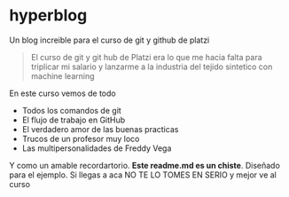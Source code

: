# hyperblog
Un blog increible para el curso de git y github de platzi

> El curso de git y git hub de Platzi era lo que me hacia falta para triplicar mi salario y lanzarme a la industria del tejido sintetico con machine learning

En este curso vemos de todo
- Todos los comandos de git
- El flujo de trabajo en GitHub
- El verdadero amor de las buenas practicas
- Trucos de un profesor muy loco
- Las multipersonalidades de Freddy Vega

Y como un amable recordartorio. **Este readme.md es un chiste**. Diseñado para el ejemplo. Si llegas a aca NO TE LO TOMES EN SERIO y mejor ve al curso